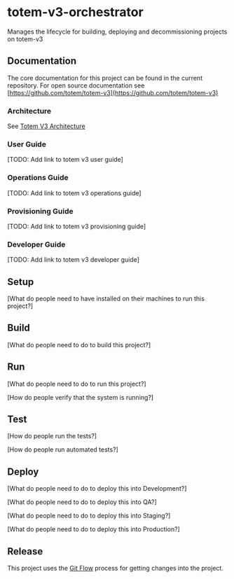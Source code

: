 # totem-v3-orchestrator
Manages the lifecycle for building, deploying  and decommissioning projects on totem-v3

## Documentation
 
The core documentation for this project can be found in the current repository. For open source documentation see [https://github.com/totem/totem-v3](https://github.com/totem/totem-v3)

### Architecture

See [Totem V3 Architecture](https://github.com/totem/totem-v3/tree/develop/architecture)

### User Guide
[TODO: Add link to totem v3 user guide]

### Operations Guide
[TODO: Add link to totem v3 operations guide]

### Provisioning Guide
[TODO: Add link to totem v3 provisioning guide]

### Developer Guide
[TODO: Add link to totem v3 developer guide]
 
## Setup
 
[What do people need to have installed on their machines to run this project?]
 
## Build
 
[What do people need to do to build this project?]
 
## Run
 
[What do people need to do to run this project?]
 
[How do people verify that the system is running?]
 
## Test
 
[How do people run the tests?]
 
[How do people run automated tests?]
 
## Deploy
 
[What do people need to do to deploy this into Development?]
 
[What do people need to do to deploy this into QA?]
 
[What do people need to do to deploy this into Staging?]
 
[What do people need to do to deploy this into Production?]
 
 
## Release
 
This project uses the [Git Flow](https://confluence.meltdev.com/display/DEV/Git+Flow) process for getting changes into the project.


